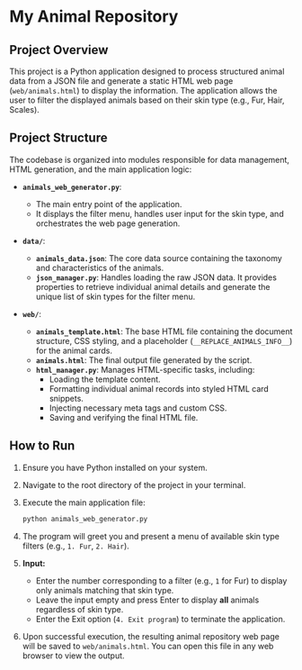 # My Animal Repository

## Project Overview

This project is a Python application designed to process structured animal data from a JSON file and generate a static HTML web page (`web/animals.html`) to display the information. The application allows the user to filter the displayed animals based on their skin type (e.g., Fur, Hair, Scales).

## Project Structure

The codebase is organized into modules responsible for data management, HTML generation, and the main application logic:

* **`animals_web_generator.py`**:
    * The main entry point of the application.
    * It displays the filter menu, handles user input for the skin type, and orchestrates the web page generation.

* **`data/`**:
    * **`animals_data.json`**: The core data source containing the taxonomy and characteristics of the animals.
    * **`json_manager.py`**: Handles loading the raw JSON data. It provides properties to retrieve individual animal details and generate the unique list of skin types for the filter menu.

* **`web/`**:
    * **`animals_template.html`**: The base HTML file containing the document structure, CSS styling, and a placeholder (`__REPLACE_ANIMALS_INFO__`) for the animal cards.
    * **`animals.html`**: The final output file generated by the script.
    * **`html_manager.py`**: Manages HTML-specific tasks, including:
        * Loading the template content.
        * Formatting individual animal records into styled HTML card snippets.
        * Injecting necessary meta tags and custom CSS.
        * Saving and verifying the final HTML file.

## How to Run

1.  Ensure you have Python installed on your system.
2.  Navigate to the root directory of the project in your terminal.
3.  Execute the main application file:

    ```bash
    python animals_web_generator.py
    ```

4.  The program will greet you and present a menu of available skin type filters (e.g., `1. Fur`, `2. Hair`).
5.  **Input:**
    * Enter the number corresponding to a filter (e.g., `1` for Fur) to display only animals matching that skin type.
    * Leave the input empty and press Enter to display **all** animals regardless of skin type.
    * Enter the Exit option (`4. Exit program`) to terminate the application.
6.  Upon successful execution, the resulting animal repository web page will be saved to `web/animals.html`. You can open this file in any web browser to view the output.